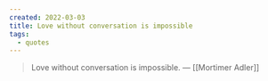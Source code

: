 ```yaml
---
created: 2022-03-03
title: Love without conversation is impossible
tags:
  - quotes
---
```


> Love without conversation is impossible. — [[Mortimer Adler]]
